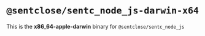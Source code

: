 # `@sentclose/sentc_node_js-darwin-x64`

This is the **x86_64-apple-darwin** binary for `@sentclose/sentc_node_js`

